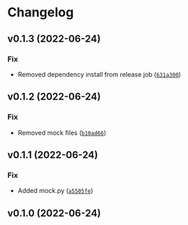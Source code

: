# Changelog

<!--next-version-placeholder-->

## v0.1.3 (2022-06-24)
### Fix
* Removed dependency install from release job ([`631a300`](https://github.com/SebastianBelmonte95/spaced/commit/631a300203a206e0aeecf26e9b1e6a409da95296))

## v0.1.2 (2022-06-24)
### Fix
* Removed mock files ([`b10ad66`](https://github.com/SebastianBelmonte95/spaced/commit/b10ad66de44c632ed74f32740a107925e4222397))

## v0.1.1 (2022-06-24)
### Fix
* Added mock.py ([`a5505fe`](https://github.com/SebastianBelmonte95/spaced/commit/a5505fecedf332512f86541a91e88ba2588bc90e))

## v0.1.0 (2022-06-24)

